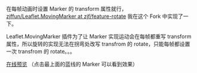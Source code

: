 在每帧动画时设置 Marker 的 transform 属性就行，[zjffun/Leaflet.MovingMarker at zjf/feature-rotate](https://github.com/zjffun/Leaflet.MovingMarker/tree/zjf/feature-rotate) 我在这个 Fork 中实现了一下。

Leaflet.MovingMarker 插件为了让 Marker 实现运动会在每帧都重写 transform 属性，所以旋转的实现无法在拐弯处改写 transfrom 的 rotate，只能每帧都设置一次 transfrom 的 rotate。。。

[在线预览](https://zjffun.github.io/Leaflet.MovingMarker/examples/index.html) （点击最上面的蓝线的 Marker 可以看到效果）
